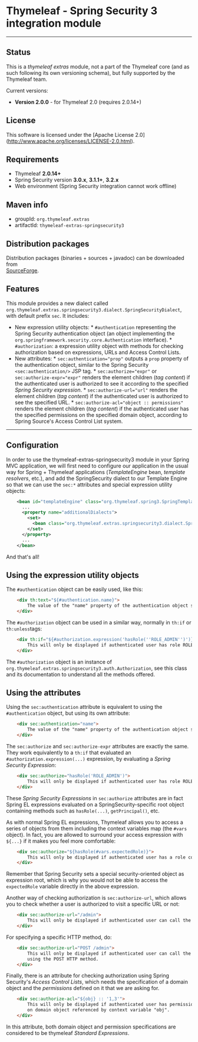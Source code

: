 
Thymeleaf - Spring Security 3 integration module
================================================

------------------------------------------------------------------------------

Status
------

This is a *thymeleaf extras* module, not a part of the Thymeleaf core (and as
such following its own versioning schema), but fully supported by the 
Thymeleaf team.

Current versions: 

  * **Version 2.0.0** - for Thymeleaf 2.0 (requires 2.0.14+) 


License
-------

This software is licensed under the [Apache License 2.0]
(http://www.apache.org/licenses/LICENSE-2.0.html).


Requirements
------------

  *   Thymeleaf **2.0.14+**
  *   Spring Security version **3.0.x**, **3.1.1+**, **3.2.x**
  *   Web environment (Spring Security integration cannot work offline)


Maven info
----------

  *   groupId: `org.thymeleaf.extras`   
  *   artifactId: `thymeleaf-extras-springsecurity3`


Distribution packages
---------------------

  Distribution packages (binaries + sources + javadoc) can be downloaded from  
  [SourceForge](http://sourceforge.net/projects/thymeleaf/files/thymeleaf-extras-springsecurity3/).


Features
--------

  This module provides a new dialect called `org.thymeleaf.extras.springsecurity3.dialect.SpringSecurityDialect`,
  with default prefix `sec`. It includes:
  
  *   New expression utility objects:
    *   `#authentication` representing the Spring Security authentication object
	    (an object implementing the `org.springframework.security.core.Authentication` interface).
	*   `#authorization`: a expression utility object with methods for checking authorization
	    based on expressions, URLs and Access Control Lists.
  *   New attributes:
    *   `sec:authentication="prop"` outputs a `prop` property of the authentication object, similar to the
	    Spring Security `<sec:authentication/>` JSP tag.
    *   `sec:authorize="expr"` or `sec:authorize-expr="expr"` renders the element children (*tag content*)
	    if the authenticated user is authorized to see it according to the specified *Spring Security expression*.
    *   `sec:authorize-url="url"` renders the element children (*tag content*)
	    if the authenticated user is authorized to see the specified URL.
    *   `sec:authorize-acl="object :: permissions"` renders the element children (*tag content*)
	    if the authenticated user has the specified permissions on the specified domain object, according
	    to Spring Source's Access Control List system.

------------------------------------------------------------------------------

	
Configuration
-------------

In order to use the thymeleaf-extras-springsecurity3 module in your Spring MVC application,
we will first need to configure our application in the usual way for
Spring + Thymeleaf applications (*TemplateEngine* bean, *template resolvers*, 
etc.), and add the SpringSecurity dialect to our Template Engine so that we
can use the `sec:*` attributes and special expression utility objects:

```xml
    <bean id="templateEngine" class="org.thymeleaf.spring3.SpringTemplateEngine">
      ...
      <property name="additionalDialects">
        <set>
          <bean class="org.thymeleaf.extras.springsecurity3.dialect.SpringSecurityDialect"/>
        </set>
      </property>
	  ...
    </bean>
```

And that's all!




	
Using the expression utility objects
------------------------------------

The `#authentication` object can be easily used, like this:

```html
    <div th:text="${#authentication.name}">
        The value of the "name" property of the authentication object should appear here.
    </div>
```

The `#authorization` object can be used in a similar way, normally in `th:if` or `th:unless`tags:


```html
    <div th:if="${#authorization.expression('hasRole(''ROLE_ADMIN'')')}">
        This will only be displayed if authenticated user has role ROLE_ADMIN.
    </div>
```

The `#authorization` object is an instance of `org.thymeleaf.extras.springsecurity3.auth.Authorization`, see
this class and its documentation to understand all the methods offered.

	
	
Using the attributes
--------------------


Using the `sec:authentication` attribute is equivalent to using the `#authentication` object, but using its
own attribute:

```html
    <div sec:authentication="name">
        The value of the "name" property of the authentication object should appear here.
    </div>
```

The `sec:authorize` and `sec:authorize-expr` attributes are exactly the same. They work equivalently
to a `th:if` that evaluated an `#authorization.expression(...)` expression, by evaluating a 
*Spring Security Expression*:


```html
    <div sec:authorize="hasRole('ROLE_ADMIN')">
        This will only be displayed if authenticated user has role ROLE_ADMIN.
    </div>
```

These *Spring Security Expressions* in `sec:authorize` attributes are in fact Spring EL expressions
evaluated on a SpringSecurity-specific root object containing methods such as `hasRole(...)`, 
`getPrincipal()`, etc.

As with normal Spring EL expressions, Thymeleaf allows you to access a series of objects from them including
the context variables map (the `#vars` object). In fact, you are allowed to surround your access
expression with `${...}` if it makes you feel more comfortable:


```html
    <div sec:authorize="${hasRole(#vars.expectedRole)}">
        This will only be displayed if authenticated user has a role computed by the controller.
    </div>
```

Remember that Spring Security sets a special security-oriented object as expression root, which is why
you would not be able to access the `expectedRole` variable directly in the above expression. 


Another way of checking authorization is `sec:authorize-url`, which allows you to check whether a user
is authorized to visit a specific URL or not:


```html
    <div sec:authorize-url="/admin">
        This will only be displayed if authenticated user can call the "/admin" URL.
    </div>
```

For specifying a specific HTTP method, do:

```html
    <div sec:authorize-url="POST /admin">
        This will only be displayed if authenticated user can call the "/admin" URL
        using the POST HTTP method.
    </div>
```

Finally, there is an attribute for checking authorization using Spring Security's
*Access Control Lists*, which needs the specification of a domain object and the
*permissions* defined on it that we are asking for.


```html
    <div sec:authorize-acl="${obj} :: '1,3'">
        This will only be displayed if authenticated user has permissions "1" and "3"
        on domain object referenced by context variable "obj".
    </div>
```

In this attribute, both domain object and permission specifications are considered
to be thymeleaf *Standard Expressions*.
